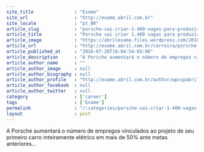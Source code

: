 ```yaml
---
site_title               : "Exame"
site_url                 : "http://exame.abril.com.br"
site_locale              : "pt_BR"
article_slug             : "porsche-vai-criar-1-400-vagas-para-produzir-carro-eletrico"
article_title            : "Porsche vai criar 1.400 vagas para produzir carro elétrico"
article_image            : "https://abrilexame.files.wordpress.com/2016/09/size_960_16_9_porsche9.jpg?quality=70&strip=all&w=960"
article_url              : "http://exame.abril.com.br/carreira/porsche-vai-criar-1-400-vagas-para-produzir-carro-eletrico/"
article_published_at     : "2016-07-26T16:04:54-03:00"
article_description      : "A Porsche aumentará o número de empregos vinculados ao projeto de seu primeiro carro inteiramente elétrico em mais de 50% ante metas anteriores..."
article_author_name      : ""
article_author_image     : null
article_author_biography : null
article_author_profile   : "http://exame.abril.com.br/author/wpvipabril/"
article_author_facebook  : null
article_author_twitter   : null
category                 : ['career']
tags                     : ['Exame']
permalink                : "/:categories/porsche-vai-criar-1-400-vagas-para-produzir-carro-eletrico/"
layout                   : post
---
```


A Porsche aumentará o número de empregos vinculados ao projeto de seu primeiro carro inteiramente elétrico em mais de 50% ante metas anteriores...
